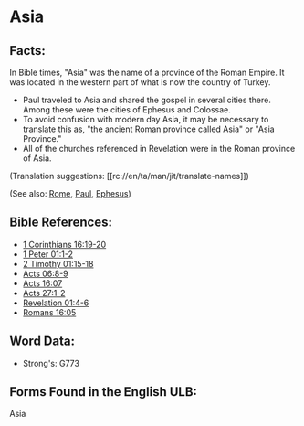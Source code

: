 # Asia

## Facts:

In Bible times, "Asia" was the name of a province of the Roman Empire. It was located in the western part of what is now the country of Turkey.

* Paul traveled to Asia and shared the gospel in several cities there. Among these were the cities of Ephesus and Colossae.
* To avoid confusion with modern day Asia, it may be necessary to translate this as, "the ancient Roman province called Asia" or "Asia Province."
* All of the churches referenced in Revelation were in the Roman province of Asia.

(Translation suggestions: [[rc://en/ta/man/jit/translate-names]])

(See also: [Rome](../names/rome.md), [Paul](../names/paul.md), [Ephesus](../names/ephesus.md))

## Bible References:

* [1 Corinthians 16:19-20](rc://en/tn/help/1co/16/19)
* [1 Peter 01:1-2](rc://en/tn/help/1pe/01/01)
* [2 Timothy 01:15-18](rc://en/tn/help/2ti/01/15)
* [Acts 06:8-9](rc://en/tn/help/act/06/08)
* [Acts 16:07](rc://en/tn/help/act/16/07)
* [Acts 27:1-2](rc://en/tn/help/act/27/01)
* [Revelation 01:4-6](rc://en/tn/help/rev/01/04)
* [Romans 16:05](rc://en/tn/help/rom/16/05)

## Word Data:

* Strong's: G773

## Forms Found in the English ULB:

Asia

